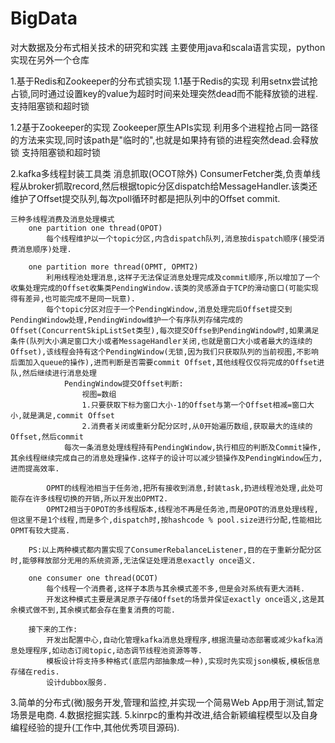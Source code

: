 # BigData
对大数据及分布式相关技术的研究和实践
主要使用java和scala语言实现，python实现在另外一个仓库

1.基于Redis和Zookeeper的分布式锁实现
1.1基于Redis的实现
    利用setnx尝试抢占锁,同时通过设置key的value为超时时间来处理突然dead而不能释放锁的进程.
    支持阻塞锁和超时锁

1.2基于Zookeeper的实现
    Zookeeper原生APIs实现
    利用多个进程抢占同一路径的方法来实现,同时该path是"临时的",也就是如果持有锁的进程突然dead.会释放锁
    支持阻塞锁和超时锁

2.kafka多线程封装工具类
    消息抓取(OCOT除外)
        ConsumerFetcher类,负责单线程从broker抓取record,然后根据topic分区dispatch给MessageHandler.该类还维护了Offset提交队列,每次poll循环时都是把队列中的Offset commit.

    三种多线程消费及消息处理模式
        one partition one thread(OPOT)
            每个线程维护以一个topic分区,内含dispatch队列,消息按dispatch顺序(接受消费消息顺序)处理.

        one partition more thread(OPMT, OPMT2)
            利用线程池处理消息,这样子无法保证消息处理完成及commit顺序,所以增加了一个收集处理完成的Offset收集类PendingWindow.该类的灵感源自于TCP的滑动窗口(可能实现得有差异,也可能完成不是同一玩意).
            每个topic分区对应于一个PendingWindow,消息处理完后Offset提交到PendingWindow处理,PendingWindow维护一个有序队列存储完成的Offset(ConcurrentSkipListSet类型),每次提交Offse到PendingWindow时,如果满足条件(队列大小满足窗口大小或者MessageHandler关闭,也就是窗口大小或者最大的连续的Offset),该线程会持有这个PendingWindow(无锁,因为我们只获取队列的当前视图,不影响后面加入queue的操作),进而判断是否需要commit Offset,其他线程仅仅将完成的Offset进队,然后继续进行消息处理
                PendingWindow提交Offset判断:
                    视图=数组
                    1.只要获取下标为窗口大小-1的Offset与第一个Offset相减=窗口大小,就是满足,commit Offset
                    2.消费者关闭或重新分配分区时,从0开始遍历数组,获取最大的连续的Offset,然后commit
                每次一条消息处理线程持有PendingWindow,执行相应的判断及Commit操作,其余线程继续完成自己的消息处理操作.这样子的设计可以减少锁操作及PendingWindow压力,进而提高效率.

            OPMT的线程池相当于任务池,把所有接收到消息,封装task,扔进线程池处理,此处可能存在许多线程切换的开销,所以开发出OPMT2.
            OPMT2相当于OPOT的多线程版本,线程池不再是任务池,而是OPOT的消息处理线程,但这里不是1个线程,而是多个,dispatch时,按hashcode % pool.size进行分配,性能相比OPMT有较大提高.

        PS:以上两种模式都内置实现了ConsumerRebalanceListener,目的在于重新分配分区时,能够释放部分无用的系统资源,无法保证处理消息exactly once语义.

        one consumer one thread(OCOT)
            每个线程一个消费者,这样子本质与其余模式差不多,但是会对系统有更大消耗.
            开发这种模式主要是满足原子存储Offset的场景并保证exactly once语义,这是其余模式做不到,其余模式都会存在重复消费的可能.

        接下来的工作:
            开发出配置中心,自动化管理kafka消息处理程序,根据流量动态部署或减少kafka消息处理程序,如动态订阅topic,动态调节线程池资源等等.
            模板设计将支持多种格式(底层内部抽象成一种),实现时先实现json模板,模板信息存储在redis.
            设计dubbox服务.

3.简单的分布式(微)服务开发,管理和监控,并实现一个简易Web App用于测试,暂定场景是电商.
4.数据挖掘实践.
5.kinrpc的重构并改进,结合新颖编程模型以及自身编程经验的提升(工作中,其他优秀项目源码).
